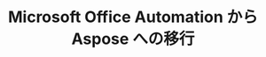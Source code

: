 ---
title: Microsoft Office Automation から Aspose への移行
type: docs
weight: 310
url: /ja/php-java/migration-from-microsoft-office-automation-to-aspose/
---